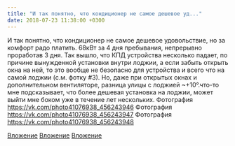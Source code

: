 ```yaml
---
title: "И так понятно, что кондиционер не самое дешевое уд..."
date: 2018-07-23 11:38:00 +0300
---
```


И так понятно, что кондиционер не самое дешевое удовольствие, но за комфорт радо платить. 68кВт за 4 дня пребывания, непрерывно проработав 3 дня. Так вышло, что КПД устройства несколько падает, по причине вынужденной установки внутри лоджии, а если забыть открыть окна на ней, то это вообще не безопасно для устройства и всего что на самой лоджии (с.м. фотку #3). Но, даже при открытых окнах и дополнительном вентиляторе, разница улицы с лоджией ~+10°.что-то мне подсказывает, что более дешевая установка на лоджии, может выйти мне боком уже в течение лет нескольких.
Фотография
https://vk.com/photo41076938_456243946
Фотография
https://vk.com/photo41076938_456243947
Фотография
https://vk.com/photo41076938_456243948

[Вложение](https://vk.com/photo41076938_456243946)
[Вложение](https://vk.com/photo41076938_456243947)
[Вложение](https://vk.com/photo41076938_456243948)
